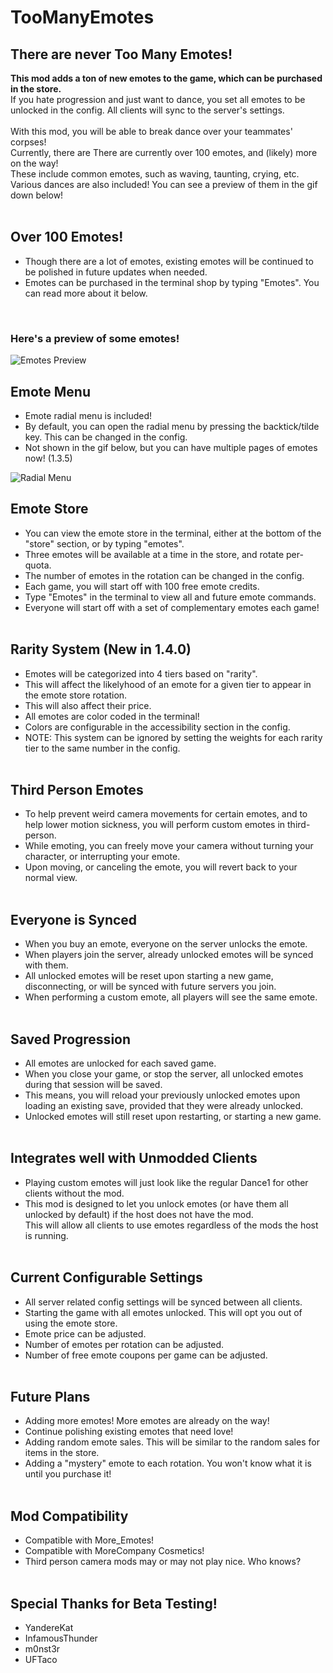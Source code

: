 # TooManyEmotes

<h2>There are never Too Many Emotes!</h2>
<strong>This mod adds a ton of new emotes to the game, which can be purchased in the store.</strong><br>
If you hate progression and just want to dance, you set all emotes to be unlocked in the config. All clients will sync to the server's settings.<br><br>
With this mod, you will be able to break dance over your teammates' corpses!<br>
Currently, there are There are currently over 100 emotes, and (likely) more on the way!<br>
These include common emotes, such as waving, taunting, crying, etc.<br>
Various dances are also included! You can see a preview of them in the gif down below!
<br>
<br>



<h2>Over 100 Emotes!</h2>

- Though there are a lot of emotes, existing emotes will be continued to be polished in future updates when needed.<br>
- Emotes can be purchased in the terminal shop by typing "Emotes". You can read more about it below.
<br>
<h3>Here's a preview of some emotes!</h3>

![Emotes Preview](https://i.imgur.com/d21cmPX.gif)


<h2>Emote Menu</h2>

- Emote radial menu is included!
- By default, you can open the radial menu by pressing the backtick/tilde key. This can be changed in the config.
- Not shown in the gif below, but you can have multiple pages of emotes now! (1.3.5)

![Radial Menu](https://i.imgur.com/W3CAXmG.gif)


<h2>Emote Store</h2>

- You can view the emote store in the terminal, either at the bottom of the "store" section, or by typing "emotes".
- Three emotes will be available at a time in the store, and rotate per-quota.
- The number of emotes in the rotation can be changed in the config.
- Each game, you will start off with 100 free emote credits.
- Type "Emotes" in the terminal to view all and future emote commands.
- Everyone will start off with a set of complementary emotes each game!
<br><br>

<h2>Rarity System (New in 1.4.0)</h2>

- Emotes will be categorized into 4 tiers based on "rarity".
- This will affect the likelyhood of an emote for a given tier to appear in the emote store rotation.
- This will also affect their price.
- All emotes are color coded in the terminal!
- Colors are configurable in the accessibility section in the config.
- NOTE: This system can be ignored by setting the weights for each rarity tier to the same number in the config.
<br><br>

<h2>Third Person Emotes</h2>

- To help prevent weird camera movements for certain emotes, and to help lower motion sickness, you will perform custom emotes in third-person.
- While emoting, you can freely move your camera without turning your character, or interrupting your emote.
- Upon moving, or canceling the emote, you will revert back to your normal view.
<br><br>

<h2>Everyone is Synced</h2>

- When you buy an emote, everyone on the server unlocks the emote.
- When players join the server, already unlocked emotes will be synced with them.
- All unlocked emotes will be reset upon starting a new game, disconnecting, or will be synced with future servers you join.
- When performing a custom emote, all players will see the same emote.
<br><br>

<h2>Saved Progression</h2>

- All emotes are unlocked for each saved game.
- When you close your game, or stop the server, all unlocked emotes during that session will be saved.
- This means, you will reload your previously unlocked emotes upon loading an existing save, provided that they were already unlocked.
- Unlocked emotes will still reset upon restarting, or starting a new game.
<br><br>

<h2>Integrates well with Unmodded Clients</h2>

- Playing custom emotes will just look like the regular Dance1 for other clients without the mod.
- This mod is designed to let you unlock emotes (or have them all unlocked by default) if the host does not have the mod.<br>
This will allow all clients to use emotes regardless of the mods the host is running.
<br><br>

<h2>Current Configurable Settings</h2>

- All server related config settings will be synced between all clients.
- Starting the game with all emotes unlocked. This will opt you out of using the emote store.
- Emote price can be adjusted.
- Number of emotes per rotation can be adjusted.
- Number of free emote coupons per game can be adjusted.
<br><br>

<h2>Future Plans</h2>

- Adding more emotes! More emotes are already on the way!
- Continue polishing existing emotes that need love!
- Adding random emote sales. This will be similar to the random sales for items in the store.
- Adding a "mystery" emote to each rotation. You won't know what it is until you purchase it!
<br><br>

<h2>Mod Compatibility</h2>

- Compatible with More_Emotes!
- Compatible with MoreCompany Cosmetics!
- Third person camera mods may or may not play nice. Who knows?
<br><br>

<h2>Special Thanks for Beta Testing!</h2>

- YandereKat<br>
- InfamousThunder<br>
- m0nst3r<br>
- UFTaco<br>
<br>
